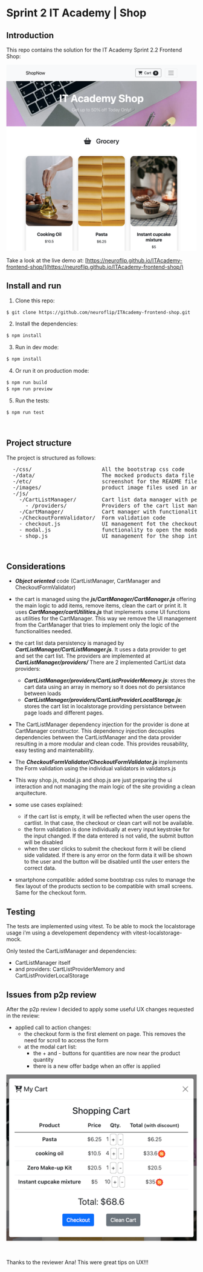 # Sprint 2 IT Academy | Shop

## Introduction

This repo contains the solution for the IT Academy Sprint 2.2 Frontend Shop:

![alt basic screenshot from the project](https://github.com/neuroflip/ITAcademy-frontend-shop/blob/main/etc/screenshot.png)

Take a look at the live demo at: [https://neuroflip.github.io/ITAcademy-frontend-shop/](https://neuroflip.github.io/ITAcademy-frontend-shop/)
<br>

## Install and run

1. Clone this repo:
```bash
$ git clone https://github.com/neuroflip/ITAcademy-frontend-shop.git
```
2. Install the dependencies:
```bash
$ npm install
```
3. Run in dev mode:
```bash
$ npm install
```

4. Or run it on production mode:
```bash
$ npm run build
$ npm run preview
```

5. Run the tests:
```bash
$ npm run test
```

<br>

## Project structure

The project is structured as follows:

<pre>
  -/css/                      All the bootstrap css code
  -/data/                     The mocked products data file used to manage the cart
  -/etc/                      screenshot for the README file
  -/images/                   product image files used in articles at index.html
  -/js/            
    -/CartListManager/        Cart list data manager with persistence between page loads.
      - /providers/           Providers of the cart list manager to get and set the cart data. 
    -/CartManager/            Cart manager with functionality to add items, remove items, clean the cart or print it.
    -/CheckoutFormValidator/  Form validation code
    - checkout.js             UI management fot the checkout form interaction
    - modal.js                functionality to open the modal cart capturing the bootstrap click event
    - shop.js                 UI management for the shop interaction (add products to the cart list)
</pre>

<br>

## Considerations

- ***Object oriented*** code (CartListManager, CartManager and CheckoutFormValidator)
- the cart is managed using the ***js/CartManager/CartManager.js*** offering the main logic to add items, remove items, clean the cart or print it. It uses ***CartManager/cartUtilities.js*** that implements some UI functions as utilities for the CartManager. This way we remove the UI management from the CartManager that tries to implement only the logic of the functionalities needed.
- the cart list data persistency is managed by ***CartListManager/CartListManager.js***. It uses a data provider to get and set the cart list. The providers are implemented at ***CartListManager/providers/*** There are 2 implemented CartList data providers:
  - ***CartListManager/providers/CartListProviderMemory.js***: stores the cart data using an array in memory so it does not do persistance between loads
  - ***CartListManager/providers/CartListProviderLocalStorage.js***: stores the cart list in localstorage providing persistance between page loads and different pages.
- The CartListManager dependency injection for the provider is done at CartManager constructor. This dependency injection decouples dependencies between the CartListManager and the data provider resulting in a more modular and clean code. This provides reusability, easy testing and maintenability.
- The ***CheckoutFormValidator/CheckoutFormValidator.js*** implements the Form validation using the individual validators in validators.js
- This way shop.js, modal.js and shop.js are just preparing the ui interaction and not managing the main logic of the site providing a clean arquitecture.


- some use cases explained:
  - if the cart list is empty, it will be reflected when the user opens the cartlist. In that case, the checkout or clean cart will not be available.
  - the form validation is done individually at every input keystroke for the input changed. If the data entered is not valid, the submit button will be disabled
  - when the user clicks to submit the checkout form it will be cliend side validated. If there is any error on the form data it will be shown to the user and the button will be disabled until the user enters the correct data.
- smartphone compatible: added some bootstrap css rules to manage the flex layout of the products section to be compatible with small screens. Same for the checkout form.

## Testing
The tests are implemented using vitest. To be able to mock the localstorage usage i'm using a developement dependency with vitest-localstorage-mock.

Only tested the CartListManager and dependencies:
 - CartListManager itself
 - and providers: CartListProviderMemory and CartListProviderLocalStorage

## Issues from p2p review

After the p2p review I decided to apply some useful UX changes requested in the review:

 - applied call to action changes:
    - the checkout form is the first element on page. This removes the need for scroll to access the form
    - at the modal cart list:
      - the + and - buttons for quantities are now near the product quantity
      - there is a new offer badge when an offer is applied

![alt basic screenshot from the mopdal cartlist](https://github.com/neuroflip/ITAcademy-frontend-shop/blob/main/etc/cartList.png)

<br />

Thanks to the reviewer Ana! This were great tips on UX!!!